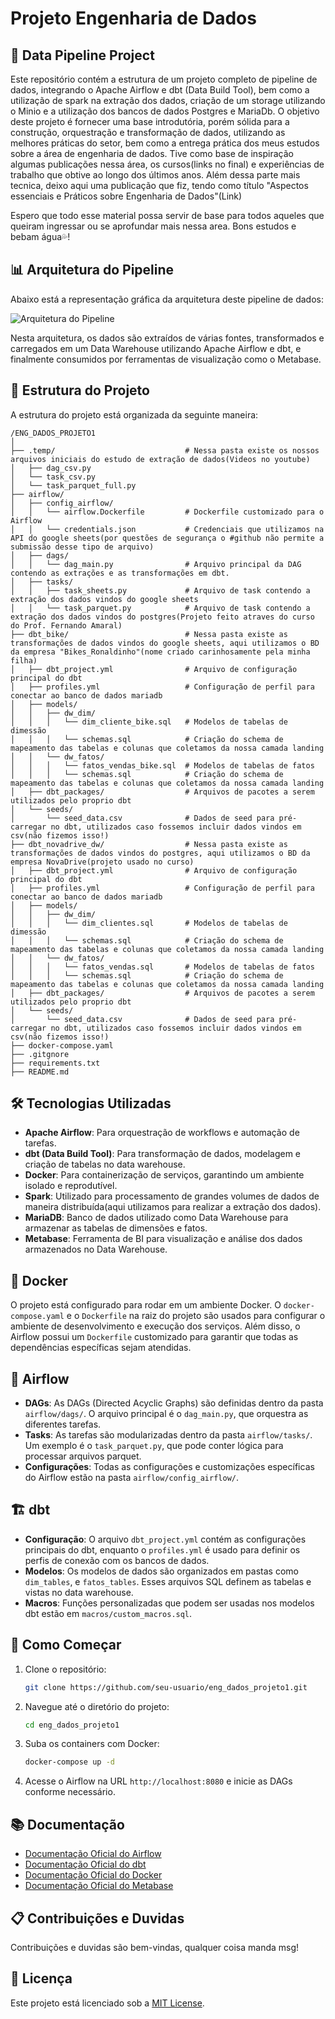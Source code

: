 # Projeto Engenharia de Dados
## 🚀 Data Pipeline Project

Este repositório contém a estrutura de um projeto completo de pipeline de dados, integrando o Apache Airflow e dbt (Data Build Tool), bem como a utilização de spark na extração dos dados, criação de um storage utilizando o Minio e a utilização dos bancos de dados Postgres e MariaDb. O objetivo deste projeto é fornecer uma base introdutória, porém sólida para a construção, orquestração e transformação de dados, utilizando as melhores práticas do setor, bem como a entrega prática dos meus estudos sobre a área de engenharia de dados. Tive como base de inspiração algumas publicações nessa área, os cursos(links no final) e experiências de trabalho que obtive ao longo dos últimos anos. 
Além dessa parte mais tecnica, deixo aqui uma publicação que fiz, tendo como título "Aspectos essenciais e Práticos sobre Engenharia de Dados"(Link)

Espero que todo esse material possa servir de base para todos aqueles que queiram ingressar ou se aprofundar mais nessa area. 
Bons estudos e bebam água💦!

## 📊 Arquitetura do Pipeline
Abaixo está a representação gráfica da arquitetura deste pipeline de dados:

![Arquitetura do Pipeline](https://github.com/user-attachments/assets/4547f48f-18d5-41e4-8938-c624b6e43a56)

Nesta arquitetura, os dados são extraídos de várias fontes, transformados e carregados em um Data Warehouse utilizando Apache Airflow e dbt, e finalmente consumidos por ferramentas de visualização como o Metabase.

## 📂 Estrutura do Projeto
A estrutura do projeto está organizada da seguinte maneira:

```
/ENG_DADOS_PROJETO1
│
├── .temp/                             # Nessa pasta existe os nossos arquivos iniciais do estudo de extração de dados(Videos no youtube)
│   ├── dag_csv.py
│   └── task_csv.py
│   └── task_parquet_full.py
├── airflow/
│   ├── config_airflow/
│   │   └── airflow.Dockerfile         # Dockerfile customizado para o Airflow
│   │   └── credentials.json           # Credenciais que utilizamos na API do google sheets(por questões de segurança o #github não permite a submissão desse tipo de arquivo)
│   ├── dags/
│   │   └── dag_main.py                # Arquivo principal da DAG contendo as extrações e as transformações em dbt.
│   ├── tasks/
│   │   ├── task_sheets.py             # Arquivo de task contendo a extração dos dados vindos do google sheets
│   │   └── task_parquet.py            # Arquivo de task contendo a extração dos dados vindos do postgres(Projeto feito atraves do curso do Prof. Fernando Amaral)
├── dbt_bike/                          # Nessa pasta existe as transformações de dados vindos do google sheets, aqui utilizamos o BD da empresa "Bikes_Ronaldinho"(nome criado carinhosamente pela minha filha)
│   ├── dbt_project.yml                # Arquivo de configuração principal do dbt
│   ├── profiles.yml                   # Configuração de perfil para conectar ao banco de dados mariadb
│   ├── models/
│   │   ├── dw_dim/
│   │   │   └── dim_cliente_bike.sql   # Modelos de tabelas de dimessão
│   │   │   └── schemas.sql            # Criação do schema de mapeamento das tabelas e colunas que coletamos da nossa camada landing 
│   │   └── dw_fatos/
│   │   │   └── fatos_vendas_bike.sql  # Modelos de tabelas de fatos
│   │   │   └── schemas.sql            # Criação do schema de mapeamento das tabelas e colunas que coletamos da nossa camada landing 
│   ├── dbt_packages/                  # Arquivos de pacotes a serem utilizados pelo proprio dbt         
│   └── seeds/
│       └── seed_data.csv              # Dados de seed para pré-carregar no dbt, utilizados caso fossemos incluir dados vindos em csv(não fizemos isso!)
├── dbt_novadrive_dw/                  # Nessa pasta existe as transformações de dados vindos do postgres, aqui utilizamos o BD da empresa NovaDrive(projeto usado no curso)
│   ├── dbt_project.yml                # Arquivo de configuração principal do dbt
│   ├── profiles.yml                   # Configuração de perfil para conectar ao banco de dados mariadb
│   ├── models/
│   │   ├── dw_dim/
│   │   │   └── dim_clientes.sql       # Modelos de tabelas de dimessão
│   │   │   └── schemas.sql            # Criação do schema de mapeamento das tabelas e colunas que coletamos da nossa camada landing 
│   │   └── dw_fatos/
│   │   │   └── fatos_vendas.sql       # Modelos de tabelas de fatos
│   │   │   └── schemas.sql            # Criação do schema de mapeamento das tabelas e colunas que coletamos da nossa camada landing 
│   ├── dbt_packages/                  # Arquivos de pacotes a serem utilizados pelo proprio dbt         
│   └── seeds/
│       └── seed_data.csv              # Dados de seed para pré-carregar no dbt, utilizados caso fossemos incluir dados vindos em csv(não fizemos isso!)    
├── docker-compose.yaml
├── .gitgnore
├── requirements.txt
├── README.md
```

## 🛠️ Tecnologias Utilizadas 
- **Apache Airflow**: Para orquestração de workflows e automação de tarefas. 
- **dbt (Data Build Tool)**: Para transformação de dados, modelagem e criação de tabelas no data warehouse. 
- **Docker**: Para containerização de serviços, garantindo um ambiente isolado e reprodutível.
- **Spark**: Utilizado para processamento de grandes volumes de dados de maneira distribuída(aqui utilizamos para realizar a extração dos dados). 
- **MariaDB**: Banco de dados utilizado como Data Warehouse para armazenar as tabelas de dimensões e fatos. 
- **Metabase**: Ferramenta de BI para visualização e análise dos dados armazenados no Data Warehouse. 


## 🐳 Docker
O projeto está configurado para rodar em um ambiente Docker. O `docker-compose.yaml` e o `Dockerfile` na raiz do projeto são usados para configurar o ambiente de desenvolvimento e execução dos serviços. Além disso, o Airflow possui um `Dockerfile` customizado para garantir que todas as dependências específicas sejam atendidas.

## 📄 Airflow
- **DAGs**: As DAGs (Directed Acyclic Graphs) são definidas dentro da pasta `airflow/dags/`. O arquivo principal é o `dag_main.py`, que orquestra as diferentes tarefas.
- **Tasks**: As tarefas são modularizadas dentro da pasta `airflow/tasks/`. Um exemplo é o `task_parquet.py`, que pode conter lógica para processar arquivos parquet.
- **Configurações**: Todas as configurações e customizações específicas do Airflow estão na pasta `airflow/config_airflow/`.

## 🏗️ dbt
- **Configuração**: O arquivo `dbt_project.yml` contém as configurações principais do dbt, enquanto o `profiles.yml` é usado para definir os perfis de conexão com os bancos de dados.
- **Modelos**: Os modelos de dados são organizados em pastas como `dim_tables`, e `fatos_tables`. Esses arquivos SQL definem as tabelas e vistas no data warehouse.
- **Macros**: Funções personalizadas que podem ser usadas nos modelos dbt estão em `macros/custom_macros.sql`.

## 🚀 Como Começar

1. Clone o repositório:
   ```bash
   git clone https://github.com/seu-usuario/eng_dados_projeto1.git
   ```
2. Navegue até o diretório do projeto:
   ```bash
   cd eng_dados_projeto1
   ```
3. Suba os containers com Docker:
   ```bash
   docker-compose up -d
   ```
4. Acesse o Airflow na URL `http://localhost:8080` e inicie as DAGs conforme necessário.

## 📚 Documentação

- [Documentação Oficial do Airflow](https://airflow.apache.org/docs/)
- [Documentação Oficial do dbt](https://docs.getdbt.com/)
- [Documentação Oficial do Docker](https://docs.docker.com)
- [Documentação Oficial do Metabase](https://www.metabase.com/docs/latest/)

## 📋 Contribuições e Duvidas

Contribuições e duvidas são bem-vindas, qualquer coisa manda msg!

## 📝 Licença

Este projeto está licenciado sob a [MIT License](LICENSE).
